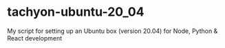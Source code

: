 # tachyon-ubuntu-20_04
My script for setting up an Ubuntu box (version 20.04) for Node, Python &amp; React development
